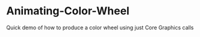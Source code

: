 Animating-Color-Wheel
=====================

Quick demo of how to produce a color wheel using just Core Graphics calls
